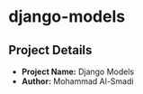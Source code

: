 # django-models



## Project Details

- **Project Name:** Django Models
- **Author:** Mohammad Al-Smadi

